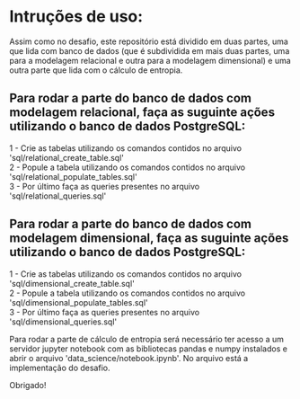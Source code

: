 # Intruções de uso:  
Assim como no desafio, este repositório está dividido em duas partes, uma que lida com banco de dados (que é subdividida em mais duas partes, uma para a modelagem relacional e outra para a modelagem dimensional) e uma outra parte que lida com o cálculo de entropia.  
  
## Para rodar a parte do banco de dados com modelagem relacional, faça as suguinte ações utilizando o banco de dados PostgreSQL:  
1 - Crie as tabelas utilizando os comandos contidos no arquivo 'sql/relational_create_table.sql'  
2 - Popule a tabela utilizando os comandos contidos no arquivo 'sql/relational_populate_tables.sql'  
3 - Por último faça as queries presentes no arquivo 'sql/relational_queries.sql'  
  
## Para rodar a parte do banco de dados com modelagem dimensional, faça as suguinte ações utilizando o banco de dados PostgreSQL:  
1 - Crie as tabelas utilizando os comandos contidos no arquivo 'sql/dimensional_create_table.sql'  
2 - Popule a tabela utilizando os comandos contidos no arquivo 'sql/dimensional_populate_tables.sql'  
3 - Por último faça as queries presentes no arquivo 'sql/dimensional_queries.sql'  

Para rodar a parte de cálculo de entropia será necessário ter acesso a um servidor jupyter notebook com as bibliotecas pandas e numpy instalados e abrir o arquivo 'data_science/notebook.ipynb'. No arquivo está a implementação do desafio.  

Obrigado!